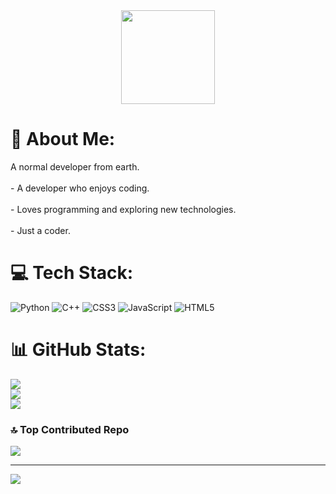 <div align="center">
  <img height="150" src="https://media.giphy.com/media/M9gbBd9nbDrOTu1Mqx/giphy.gif"  />
</div>

###

# 💫 About Me:
A normal developer from earth.<br><br>- A developer who enjoys coding.<br><br>- Loves programming and exploring new technologies.<br><br>- Just a coder.


# 💻 Tech Stack:
![Python](https://img.shields.io/badge/python-3670A0?style=for-the-badge&logo=python&logoColor=ffdd54) ![C++](https://img.shields.io/badge/c++-%2300599C.svg?style=for-the-badge&logo=c%2B%2B&logoColor=white) ![CSS3](https://img.shields.io/badge/css3-%231572B6.svg?style=for-the-badge&logo=css3&logoColor=white) ![JavaScript](https://img.shields.io/badge/javascript-%23323330.svg?style=for-the-badge&logo=javascript&logoColor=%23F7DF1E) ![HTML5](https://img.shields.io/badge/html5-%23E34F26.svg?style=for-the-badge&logo=html5&logoColor=white)
# 📊 GitHub Stats:
![](https://github-readme-stats.vercel.app/api?username=DV64&theme=transparent&hide_border=false&include_all_commits=false&count_private=false)<br/>
![](https://nirzak-streak-stats.vercel.app/?user=DV64&theme=transparent&hide_border=false)<br/>
![](https://github-readme-stats.vercel.app/api/top-langs/?username=DV64&theme=transparent&hide_border=false&include_all_commits=false&count_private=false&layout=compact)

### 🔝 Top Contributed Repo
![](https://github-contributor-stats.vercel.app/api?username=DV64&limit=5&theme=transparent&combine_all_yearly_contributions=true)

---
[![](https://visitcount.itsvg.in/api?id=DV64&icon=0&color=0)](https://visitcount.itsvg.in)
